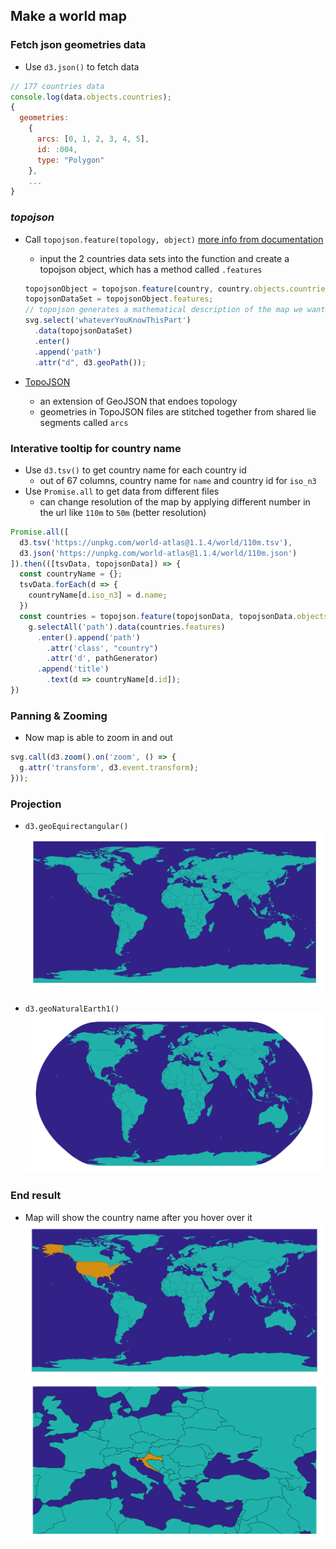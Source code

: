 ## Make a world map
### Fetch json geometries data
- Use `d3.json()` to fetch data
```js
// 177 countries data
console.log(data.objects.countries);
{
  geometries:
    {
      arcs: [0, 1, 2, 3, 4, 5],
      id: :004,
      type: "Polygon"
    },
    ...
}
```

### *topojson*
- Call `topojson.feature(topology, object)` [more info from documentation](https://github.com/topojson/topojson-client/blob/master/README.md#feature)

  - input the 2 countries data sets into the function and create a topojson object, which has a method called `.features `
  ```js
  topojsonObject = topojson.feature(country, country.objects.countries);
  topojsonDataSet = topojsonObject.features;
  // topojson generates a mathematical description of the map we want to draw
  svg.select('whateverYouKnowThisPart')
    .data(topojsonDataSet) 
    .enter()                      
    .append('path') 
    .attr("d", d3.geoPath()); 
  ```
- [TopoJSON](https://github.com/topojson/topojson)
  - an extension of GeoJSON that endoes topology
  - geometries in TopoJSON files are stitched together from shared lie segments called `arcs`

### Interative tooltip for country name
- Use `d3.tsv()` to get country name for each country id
  - out of 67 columns, country name for `name` and country id for `iso_n3`
- Use `Promise.all` to get data from different files
  - can change resolution of the map by applying different number in the url like `110m` to `50m` (better resolution)
```js
Promise.all([
  d3.tsv('https://unpkg.com/world-atlas@1.1.4/world/110m.tsv'),
  d3.json('https://unpkg.com/world-atlas@1.1.4/world/110m.json')
]).then(([tsvData, topojsonData]) => {
  const countryName = {};
  tsvData.forEach(d => {
    countryName[d.iso_n3] = d.name;
  })
  const countries = topojson.feature(topojsonData, topojsonData.objects.countries);
    g.selectAll('path').data(countries.features)
      .enter().append('path')
        .attr('class', "country")
        .attr('d', pathGenerator)
      .append('title')
        .text(d => countryName[d.id]);
})
```

### Panning & Zooming
- Now map is able to zoom in and out
```js
svg.call(d3.zoom().on('zoom', () => {
  g.attr('transform', d3.event.transform);
}));
```

### Projection
- `d3.geoEquirectangular()`
![](8-square-map.png)

- `d3.geoNaturalEarth1()`
![](8-sphere-map.png)

### End result
- Map will show the country name after you hover over it
![](8-1-highlighting-map.png)
![](8-2-zoom-in-map.png)